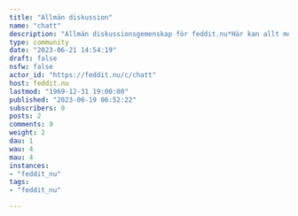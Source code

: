 ```yaml
---
title: "Allmän diskussion" 
name: "chatt"
description: "Allmän diskussionsgemenskap för feddit.nu*Här kan allt mellan himmer och jord diskuteras och fredagslämmlar presenteras. Här kan du vara dig själv för en stund.***Regler**- Här gäller allmän frihet under ansvar.- Använd god ton och var respektfull mot andra användare.Behandla andra som du vill bli behandlad.- Direkta personpåhopp samt hot accepteras inte.- Alla yttrande och former av diskriminering, sexism och rasism är sträng förbjudet."
type: community
date: "2023-06-21 14:54:19"
draft: false
nsfw: false
actor_id: "https://feddit.nu/c/chatt"
host: feddit.nu
lastmod: "1969-12-31 19:00:00"
published: "2023-06-19 06:52:22"
subscribers: 9
posts: 2
comments: 9
weight: 2
dau: 1
wau: 4
mau: 4
instances:
- "feddit_nu"
tags: 
- "feddit_nu"

---
```

